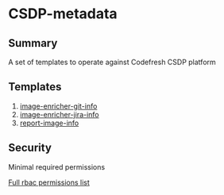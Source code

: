 # CSDP-metadata

## Summary

A set of templates to operate against Codefresh CSDP platform

## Templates

1. [image-enricher-git-info](https://github.com/codefresh-io/argo-hub/blob/main/workflows/codefresh-csdp/versions/0.0.6/docs/image-enricher-git-info.md)
2. [image-enricher-jira-info](https://github.com/codefresh-io/argo-hub/blob/main/workflows/codefresh-csdp/versions/0.0.6/docs/image-enricher-jira-info.md)
3. [report-image-info](https://github.com/codefresh-io/argo-hub/blob/main/workflows/codefresh-csdp/versions/0.0.6/docs/report-image-info.md)

## Security

Minimal required permissions

[Full rbac permissions list](https://github.com/codefresh-io/argo-hub/blob/main/workflows/codefresh-csp/versions/0.0.6/rbac.yaml)
